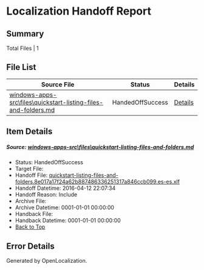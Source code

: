 # <a name='report-top'></a> Localization Handoff Report

## Summary
 Total Files | 1

## File List
 Source File | Status | Details 
 ----------- | ------ | ------- 
 [windows-apps-src\files\quickstart-listing-files-and-folders.md](https://github.com/Microsoft/windows-apps/blob/00a89155136cd754d7f9b60a4c7d969688a492d9/windows-apps-src/files/quickstart-listing-files-and-folders.md) | HandedOffSuccess | [Details](#515edfea148f0c677ed544feb1f5d5f1b6311b262056)

## Item Details
##### <a name='515edfea148f0c677ed544feb1f5d5f1b6311b262056'></a> Source: [windows-apps-src\files\quickstart-listing-files-and-folders.md](https://github.com/Microsoft/windows-apps/blob/00a89155136cd754d7f9b60a4c7d969688a492d9/windows-apps-src/files/quickstart-listing-files-and-folders.md)
* Status: HandedOffSuccess
* Target File: 
* Handoff File: [quickstart-listing-files-and-folders.8e017a17f24a62b887486336251317a846ccb099.es-es.xlf](https://github.com/Microsoft/WDG.handoff/blob/1c6185fe8812505015c973800e76161a1641ac86/ol-handoff/Microsoft/windows-apps.es-es/master/quickstart-listing-files-and-folders.8e017a17f24a62b887486336251317a846ccb099.es-es.xlf)
* Handoff Datetime: 2016-04-12 22:07:34
* Handoff Reason: Include
* Archive File: 
* Archive Datetime: 0001-01-01 00:00:00
* Handback File: 
* Handback Datetime: 0001-01-01 00:00:00
* [Back to Top](#report-top)


## Error Details

Generated by OpenLocalization.
